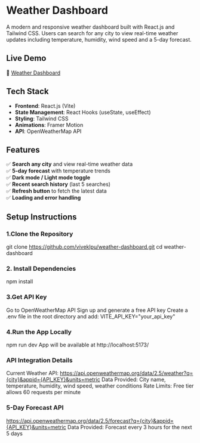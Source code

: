 # Weather Dashboard  

A modern and responsive weather dashboard built with React.js and Tailwind CSS. Users can search for any city to view real-time weather updates including temperature, humidity, wind speed and a 5-day forecast.  

##  Live Demo  
🔗 [Weather Dashboard](https://viveklpu.github.io/weather-dashboard/)  

## Tech Stack  
- **Frontend**: React.js (Vite)  
- **State Management**: React Hooks (useState, useEffect)  
- **Styling**: Tailwind CSS  
- **Animations**: Framer Motion  
- **API**: OpenWeatherMap API  

## Features  
✅ **Search any city** and view real-time weather data  
✅ **5-day forecast** with temperature trends  
✅ **Dark mode / Light mode toggle**  
✅ **Recent search history** (last 5 searches)  
✅ **Refresh button** to fetch the latest data  
✅ **Loading and error handling**  

## Setup Instructions  

### 1.Clone the Repository  
git clone https://github.com/viveklpu/weather-dashboard.git
cd weather-dashboard

### 2. Install Dependencies
npm install

### 3.Get API Key
Go to OpenWeatherMap API
Sign up and generate a free API key
Create a .env file in the root directory and add:
VITE_API_KEY="your_api_key"

### 4.Run the App Locally
npm run dev
App will be available at http://localhost:5173/

### API Integration Details
Current Weather API:
https://api.openweathermap.org/data/2.5/weather?q={city}&appid={API_KEY}&units=metric
Data Provided: City name, temperature, humidity, wind speed, weather conditions
Rate Limits: Free tier allows 60 requests per minute

### 5-Day Forecast API
https://api.openweathermap.org/data/2.5/forecast?q={city}&appid={API_KEY}&units=metric
Data Provided: Forecast every 3 hours for the next 5 days




